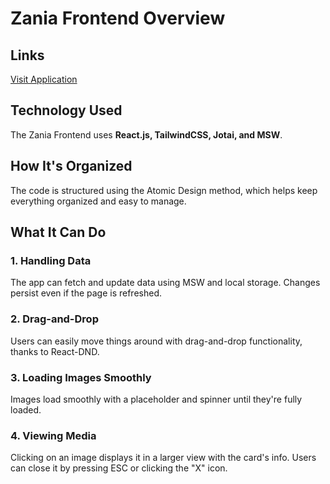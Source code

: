 # Zania Frontend Overview

## Links

[Visit Application](https://zania-fe.netlify.app/)

## Technology Used
The Zania Frontend uses **React.js, TailwindCSS, Jotai, and MSW**.

## How It's Organized
The code is structured using the Atomic Design method, which helps keep everything organized and easy to manage.

## What It Can Do
### 1. Handling Data
The app can fetch and update data using MSW and local storage. Changes persist even if the page is refreshed.

### 2. Drag-and-Drop
Users can easily move things around with drag-and-drop functionality, thanks to React-DND.

### 3. Loading Images Smoothly
Images load smoothly with a placeholder and spinner until they're fully loaded.

### 4. Viewing Media
Clicking on an image displays it in a larger view with the card's info. Users can close it by pressing ESC or clicking the "X" icon.
